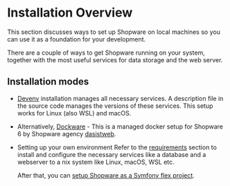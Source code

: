 # Installation Overview

This section discusses ways to set up Shopware on local machines so you can use it as a foundation for your development.

There are a couple of ways to get Shopware running on your system, together with the most useful services for data storage and the web server.

## Installation modes

* [Devenv](devenv.md) installation manages all necessary services. A description file in the source code manages the versions of these services. This setup works for Linux (also WSL) and macOS.

* Alternatively, [Dockware](community/dockware.md) - This is a managed docker setup for Shopware 6 by Shopware agency [dasistweb](https://www.dasistweb.de/).

* Setting up your own environment
  Refer to the [requirements](requirements.md) section to install and configure the necessary services like a database and a webserver to a nix system like Linux, macOS, WSL etc.

  After that, you can [setup Shopware as a Symfony flex project](template.md).
